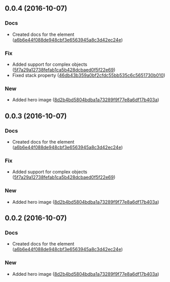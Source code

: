 <a name="0.0.4"></a>
## 0.0.4 (2016-10-07)


### Docs

* Created docs for the element ([a6b6e44f088de948cbf3e6563945a8c3d42ec24e](https://github.com/advanced-rest-client/app-logger/commit/a6b6e44f088de948cbf3e6563945a8c3d42ec24e))

### Fix

* Added support for complex objects  ([5f7a29a12738fefab1ca5b428dcbaed0f5f22e69](https://github.com/advanced-rest-client/app-logger/commit/5f7a29a12738fefab1ca5b428dcbaed0f5f22e69))
* Fixed stack property ([46db43b359a0bf2cfdc55bb535c6c5651730b010](https://github.com/advanced-rest-client/app-logger/commit/46db43b359a0bf2cfdc55bb535c6c5651730b010))

### New

* Added hero image ([8d2b4bd5804bdba1a73289f9f77e8a6df17b403a](https://github.com/advanced-rest-client/app-logger/commit/8d2b4bd5804bdba1a73289f9f77e8a6df17b403a))



<a name="0.0.3"></a>
## 0.0.3 (2016-10-07)


### Docs

* Created docs for the element ([a6b6e44f088de948cbf3e6563945a8c3d42ec24e](https://github.com/advanced-rest-client/app-logger/commit/a6b6e44f088de948cbf3e6563945a8c3d42ec24e))

### Fix

* Added support for complex objects  ([5f7a29a12738fefab1ca5b428dcbaed0f5f22e69](https://github.com/advanced-rest-client/app-logger/commit/5f7a29a12738fefab1ca5b428dcbaed0f5f22e69))

### New

* Added hero image ([8d2b4bd5804bdba1a73289f9f77e8a6df17b403a](https://github.com/advanced-rest-client/app-logger/commit/8d2b4bd5804bdba1a73289f9f77e8a6df17b403a))



<a name="0.0.2"></a>
## 0.0.2 (2016-10-07)


### Docs

* Created docs for the element ([a6b6e44f088de948cbf3e6563945a8c3d42ec24e](https://github.com/advanced-rest-client/app-logger/commit/a6b6e44f088de948cbf3e6563945a8c3d42ec24e))

### New

* Added hero image ([8d2b4bd5804bdba1a73289f9f77e8a6df17b403a](https://github.com/advanced-rest-client/app-logger/commit/8d2b4bd5804bdba1a73289f9f77e8a6df17b403a))



